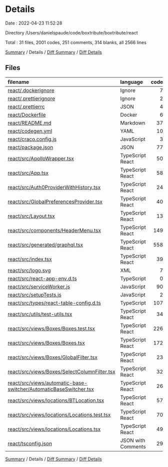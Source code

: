 # Details

Date : 2022-04-23 11:52:28

Directory /Users/danielspaude/code/boxtribute/boxtribute/react

Total : 31 files,  2001 codes, 251 comments, 314 blanks, all 2566 lines

[Summary](results.md) / Details / [Diff Summary](diff.md) / [Diff Details](diff-details.md)

## Files
| filename | language | code | comment | blank | total |
| :--- | :--- | ---: | ---: | ---: | ---: |
| [react/.dockerignore](/react/.dockerignore) | Ignore | 7 | 0 | 1 | 8 |
| [react/.prettierignore](/react/.prettierignore) | Ignore | 2 | 0 | 0 | 2 |
| [react/.prettierrc](/react/.prettierrc) | JSON | 4 | 0 | 1 | 5 |
| [react/Dockerfile](/react/Dockerfile) | Docker | 6 | 4 | 4 | 14 |
| [react/README.md](/react/README.md) | Markdown | 37 | 0 | 26 | 63 |
| [react/codegen.yml](/react/codegen.yml) | YAML | 10 | 0 | 2 | 12 |
| [react/craco.config.js](/react/craco.config.js) | JavaScript | 3 | 2 | 1 | 6 |
| [react/package.json](/react/package.json) | JSON | 77 | 0 | 1 | 78 |
| [react/src/ApolloWrapper.tsx](/react/src/ApolloWrapper.tsx) | TypeScript React | 50 | 3 | 10 | 63 |
| [react/src/App.tsx](/react/src/App.tsx) | TypeScript React | 58 | 0 | 7 | 65 |
| [react/src/Auth0ProviderWithHistory.tsx](/react/src/Auth0ProviderWithHistory.tsx) | TypeScript React | 24 | 2 | 7 | 33 |
| [react/src/GlobalPreferencesProvider.tsx](/react/src/GlobalPreferencesProvider.tsx) | TypeScript React | 40 | 0 | 12 | 52 |
| [react/src/Layout.tsx](/react/src/Layout.tsx) | TypeScript React | 13 | 0 | 3 | 16 |
| [react/src/components/HeaderMenu.tsx](/react/src/components/HeaderMenu.tsx) | TypeScript React | 149 | 0 | 13 | 162 |
| [react/src/generated/graphql.tsx](/react/src/generated/graphql.tsx) | TypeScript React | 558 | 193 | 126 | 877 |
| [react/src/index.tsx](/react/src/index.tsx) | TypeScript React | 39 | 3 | 6 | 48 |
| [react/src/logo.svg](/react/src/logo.svg) | XML | 7 | 0 | 1 | 8 |
| [react/src/react-app-env.d.ts](/react/src/react-app-env.d.ts) | TypeScript | 0 | 1 | 1 | 2 |
| [react/src/serviceWorker.js](/react/src/serviceWorker.js) | JavaScript | 90 | 33 | 13 | 136 |
| [react/src/setupTests.js](/react/src/setupTests.js) | JavaScript | 2 | 4 | 1 | 7 |
| [react/src/types/react-table-config.d.ts](/react/src/types/react-table-config.d.ts) | TypeScript | 107 | 6 | 10 | 123 |
| [react/src/utils/test-utils.tsx](/react/src/utils/test-utils.tsx) | TypeScript React | 34 | 0 | 3 | 37 |
| [react/src/views/Boxes/Boxes.test.tsx](/react/src/views/Boxes/Boxes.test.tsx) | TypeScript React | 226 | 0 | 17 | 243 |
| [react/src/views/Boxes/Boxes.tsx](/react/src/views/Boxes/Boxes.tsx) | TypeScript React | 172 | 0 | 14 | 186 |
| [react/src/views/Boxes/GlobalFilter.tsx](/react/src/views/Boxes/GlobalFilter.tsx) | TypeScript React | 23 | 0 | 3 | 26 |
| [react/src/views/Boxes/SelectColumnFilter.tsx](/react/src/views/Boxes/SelectColumnFilter.tsx) | TypeScript React | 32 | 0 | 3 | 35 |
| [react/src/views/automatic-base-switcher/AutomaticBaseSwitcher.tsx](/react/src/views/automatic-base-switcher/AutomaticBaseSwitcher.tsx) | TypeScript React | 26 | 0 | 8 | 34 |
| [react/src/views/locations/BTLocation.tsx](/react/src/views/locations/BTLocation.tsx) | TypeScript React | 57 | 0 | 6 | 63 |
| [react/src/views/locations/Locations.test.tsx](/react/src/views/locations/Locations.test.tsx) | TypeScript React | 70 | 0 | 3 | 73 |
| [react/src/views/locations/Locations.tsx](/react/src/views/locations/Locations.tsx) | TypeScript React | 49 | 0 | 10 | 59 |
| [react/tsconfig.json](/react/tsconfig.json) | JSON with Comments | 29 | 0 | 1 | 30 |

[Summary](results.md) / Details / [Diff Summary](diff.md) / [Diff Details](diff-details.md)